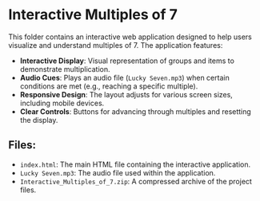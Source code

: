 # Interactive Multiples of 7

This folder contains an interactive web application designed to help users visualize and understand multiples of 7. The application features:

- **Interactive Display**: Visual representation of groups and items to demonstrate multiplication.
- **Audio Cues**: Plays an audio file (`Lucky Seven.mp3`) when certain conditions are met (e.g., reaching a specific multiple).
- **Responsive Design**: The layout adjusts for various screen sizes, including mobile devices.
- **Clear Controls**: Buttons for advancing through multiples and resetting the display.

## Files:
- `index.html`: The main HTML file containing the interactive application.
- `Lucky Seven.mp3`: The audio file used within the application.
- `Interactive_Multiples_of_7.zip`: A compressed archive of the project files.